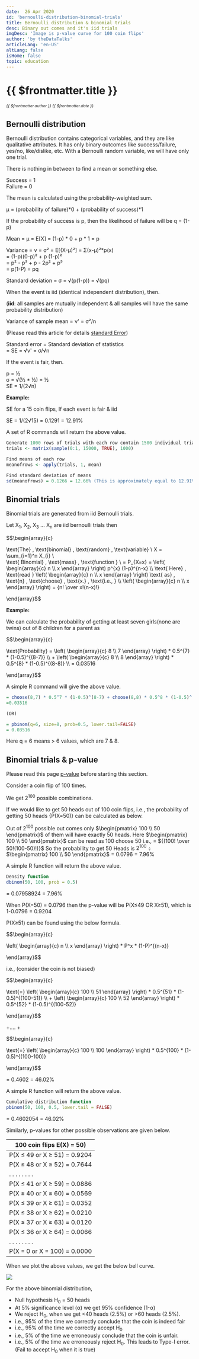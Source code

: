 ```yaml
---
date:  26 Apr 2020
id: 'bernoulli-distribution-binomial-trials'
title: Bernoulli distribution & binomial trials
desc: Binary out comes and it's iid trials
imgDesc: 'Image is p-value curve for 100 coin flips'
author: 'by theDataTalks'
articleLang: 'en-US'
altLang: false
isHome: false
topic: education
---
```


<altLang />

# {{ $frontmatter.title }}
<i style="font-size: 0.75em;"> {{ $frontmatter.author }} {{ $frontmatter.date }} </i>

## Bernoulli distribution

Bernoulli distribution contains categorical variables, and they are like qualitative attributes. It has only binary outcomes like success/failure, yes/no, like/dislike, etc.
With a Bernoulli random variable, we will have only one trial.

There is nothing in between to find a mean or something else.

Success = 1  
Failure = 0  

The mean is calculated using the probability-weighted sum.

µ = (probability of failure)*0 + (probability of success)*1

If the probability of success is p, then the likelihood of failure will be q = (1-p)

Mean = µ = E[X] = (1-p) * 0 + p * 1
         = p    

Variance = ν = σ² = E[(X-µ)²] = Σ(x-µ)²*p(x)  
                  = (1-p)(0-p)² + p (1-p)²  
                  = p² - p³ + p - 2p² + p³  
                  = p(1-P) = pq  

Standard deviation = σ = √(p(1-p)) = √(pq)


When the event is iid (identical independent distribution), then. 

(**iid**: all samples are mutually independent & all samples will have the same probability distribution)

Variance of sample mean = ν' = σ²/n

(Please read this article for details [standard Error](https://thedatatalks.in/education/standard-deviation-and-error))

Standard error  = Standard deviation of statistics   
                = SE = √ν' = σ/√n

If the event is fair, then.

p = ½  
σ = √(½ * ½) = ½  
SE = 1/(2√n)

**Example:**

SE for a 15 coin flips, If each event is fair & iid

SE = 1/(2√15) = 0.1291 = 12.91%

A set of R commands will return the above value.

```R
Generate 1000 rows of trials with each row contain 1500 individual trials  
trials <- matrix(sample(0:1, 15000, TRUE), 1000)

Find means of each row  
meanofrows <- apply(trials, 1, mean)

Find standard deviation of means  
sd(meanofrows) = 0.1266 = 12.66% (This is approximately equal to 12.91%)
```

## Binomial trials

Binomial trials are generated from iid Bernoulli trials.

Let X<sub>1</sub>, X<sub>2</sub>, X<sub>3</sub> ... X<sub>n</sub> are iid bernoulli trials then

$$\begin{array}{c}

\text{The} \, \text{binomial} \, \text{random} \, \text{variable} \\
    X = \sum_{i=1}^n X_{i} \\  
\text{ Binomial} \, \text{mass} \, \text{function } \\
    = P_{X=x} = \left( \begin{array}{c} n \\\\ x \end{array} \right) p^{x} (1-p)^{n-x} \\\\
\text{ Here} \, \text{read } \left( \begin{array}{c} n \\\\ x \end{array} \right) \text{ as} \, \text{n} \, \text{choose} \, \text{x.} \, \text{i.e., } \\\\
\left( \begin{array}{c} n \\\\ x \end{array} \right) = {n! \over x!(n-x)!}

\end{array}$$

**Example:**

We can calculate the probability of getting at least seven girls(none are twins) out of 8 children for a parent  as

$$\begin{array}{c}

\text{Probability} = \left( \begin{array}{c} 8 \\\\ 7 \end{array} \right) * 0.5^{7} * (1-0.5)^{(8-7)} \\\\
    + \left( \begin{array}{c} 8 \\\\ 8 \end{array} \right) * 0.5^{8} * (1-0.5)^{(8-8)} \\\\
= 0.03516

\end{array}$$

A simple R command will give the above value.

```R
= choose(8,7) * 0.5^7 * (1-0.5)^(8-7) + choose(8,8) * 0.5^8 * (1-0.5)^(8-8)
=0.03516

(OR)

= pbinom(q=6, size=8, prob=0.5, lower.tail=FALSE)
= 0.03516
```

Here q = 6 means > 6 values, which are 7 & 8.

## Binomial trials & p-value

Please read this page [p-value](https://thedatatalks.in/education/p-value) before starting this section.

Consider a coin flip of 100 times.

We get 2<sup>100</sup> possible combinations.

If we would like to get 50 heads out of 100 coin flips, i.e., the probability of getting 50 heads {P(X=50)} can be calculated as below.

Out of $2^{100}$ possible out comes only $\begin{pmatrix} 100 \\ 50 \end{pmatrix}$ of them will have exactly 50 heads. Here $\begin{pmatrix} 100 \\ 50 \end{pmatrix}$ can be read as 100 choose 50 i.e., = 
${(100! \over 50!(100-50)!)}$ So the probability to get 50 Heads is $2^{100}$ ÷ $\begin{pmatrix} 100 \\ 50 \end{pmatrix}$  = 0.0796 = 7.96%


A simple R function will return the above value.

```R
Density function
dbinom(50, 100, prob = 0.5) 
```
= 0.07958924 = 7.96%

When P(X=50) = 0.0796 then the p-value will be P(X≤49 OR X≥51), which is 1-0.0796 = 0.9204

P(X≥51) can be found using the below formula.

$$\begin{array}{c}

\left( \begin{array}{c} n \\\\ x \end{array} \right) * P^x * (1-P)^{(n-x)}

\end{array}$$

i.e., (consider the coin is not biased)

$$\begin{array}{c}

\text{=} \left( \begin{array}{c} 100 \\\\ 51 \end{array} \right) * 0.5^{51} * (1-0.5)^{(100-51)} \\\\
    + \left( \begin{array}{c} 100 \\\\ 52 \end{array} \right) * 0.5^{52} * (1-0.5)^{(100-52)}

\end{array}$$

 +.... + 
 
 $$\begin{array}{c}

 \text{=} \left( \begin{array}{c} 100 \\\\ 100 \end{array} \right) * 0.5^{100} * (1-0.5)^{(100-100)}

\end{array}$$

= 0.4602 = 46.02%

A simple R function will return the above value.

<div class="codeBlocks">

```R
Cumulative distribution function
pbinom(50, 100, 0.5, lower.tail = FALSE) 
```

</div>

= 0.4602054 = 46.02%

Similarly, p-values for other possible observations are given below.

|  100 coin flips E(X) = 50) |
|--------------------------------|
| P(X ≤ 49 or X ≥ 51) = 0.9204   |
| P(X ≤ 48 or X ≥ 52) = 0.7644   |
| . . . . . . . .                |
| P(X ≤ 41 or X ≥ 59) = 0.0886   |
| P(X ≤ 40 or X ≥ 60) = 0.0569   |
| P(X ≤ 39 or X ≥ 61) = 0.0352   |
| P(X ≤ 38 or X ≥ 62) = 0.0210   |
| P(X ≤ 37 or X ≥ 63) = 0.0120   |
| P(X ≤ 36 or X ≥ 64) = 0.0066   |
| . . . . . . . .                |
| P(X = 0 or X = 100) = 0.0000   |


When we plot the above values, we get the below bell curve. 

![](/img/education/binomial-distribution/coinflip.png)

For the above binomial distribution, 
- Null hypothesis H<sub>0</sub> = 50 heads
- At 5% significance level (α) we get 95% confidence (1-α)
- We reject H<sub>0</sub>, when we get <40 heads (2.5%) or >60 heads (2.5%).
- i.e., 95% of the time we correctly conclude that the coin is indeed fair
- i.e., 95% of the time we correctly accept H<sub>0</sub>
- i.e., 5% of the time we erroneously conclude that the coin is unfair.
- i.e., 5% of the time we erroneously reject H<sub>0</sub>. This leads to Type-I error. (Fail to accept H<sub>0</sub> when it is true)